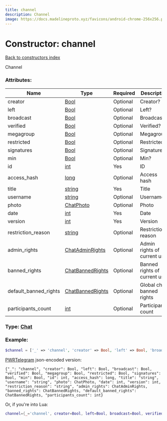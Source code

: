 ```yaml
---
title: channel
description: Channel
image: https://docs.madelineproto.xyz/favicons/android-chrome-256x256.png
---
```

# Constructor: channel  
[Back to constructors index](index.md)



Channel

### Attributes:

| Name     |    Type       | Required | Description |
|----------|---------------|----------|-------------|
|creator|[Bool](../types/Bool.md) | Optional|Creator?|
|left|[Bool](../types/Bool.md) | Optional|Left?|
|broadcast|[Bool](../types/Bool.md) | Optional|Broadcast?|
|verified|[Bool](../types/Bool.md) | Optional|Verified?|
|megagroup|[Bool](../types/Bool.md) | Optional|Megagroup?|
|restricted|[Bool](../types/Bool.md) | Optional|Restricted?|
|signatures|[Bool](../types/Bool.md) | Optional|Signatures?|
|min|[Bool](../types/Bool.md) | Optional|Min?|
|id|[int](../types/int.md) | Yes|ID|
|access\_hash|[long](../types/long.md) | Optional|Access hash|
|title|[string](../types/string.md) | Yes|Title|
|username|[string](../types/string.md) | Optional|Username|
|photo|[ChatPhoto](../types/ChatPhoto.md) | Optional|Photo|
|date|[int](../types/int.md) | Yes|Date|
|version|[int](../types/int.md) | Yes|Version|
|restriction\_reason|[string](../types/string.md) | Optional|Restriction reason|
|admin\_rights|[ChatAdminRights](../types/ChatAdminRights.md) | Optional|Admin rights of current user|
|banned\_rights|[ChatBannedRights](../types/ChatBannedRights.md) | Optional|Banned rights of current user|
|default\_banned\_rights|[ChatBannedRights](../types/ChatBannedRights.md) | Optional|Global chat banned rights|
|participants\_count|[int](../types/int.md) | Optional|Participants count|



### Type: [Chat](../types/Chat.md)


### Example:

```php
$channel = ['_' => 'channel', 'creator' => Bool, 'left' => Bool, 'broadcast' => Bool, 'verified' => Bool, 'megagroup' => Bool, 'restricted' => Bool, 'signatures' => Bool, 'min' => Bool, 'id' => int, 'access_hash' => long, 'title' => 'string', 'username' => 'string', 'photo' => ChatPhoto, 'date' => int, 'version' => int, 'restriction_reason' => 'string', 'admin_rights' => ChatAdminRights, 'banned_rights' => ChatBannedRights, 'default_banned_rights' => ChatBannedRights, 'participants_count' => int];
```  

[PWRTelegram](https://pwrtelegram.xyz) json-encoded version:

```
{"_": "channel", "creator": Bool, "left": Bool, "broadcast": Bool, "verified": Bool, "megagroup": Bool, "restricted": Bool, "signatures": Bool, "min": Bool, "id": int, "access_hash": long, "title": "string", "username": "string", "photo": ChatPhoto, "date": int, "version": int, "restriction_reason": "string", "admin_rights": ChatAdminRights, "banned_rights": ChatBannedRights, "default_banned_rights": ChatBannedRights, "participants_count": int}
```


Or, if you're into Lua:

```lua
channel={_='channel', creator=Bool, left=Bool, broadcast=Bool, verified=Bool, megagroup=Bool, restricted=Bool, signatures=Bool, min=Bool, id=int, access_hash=long, title='string', username='string', photo=ChatPhoto, date=int, version=int, restriction_reason='string', admin_rights=ChatAdminRights, banned_rights=ChatBannedRights, default_banned_rights=ChatBannedRights, participants_count=int}

```


